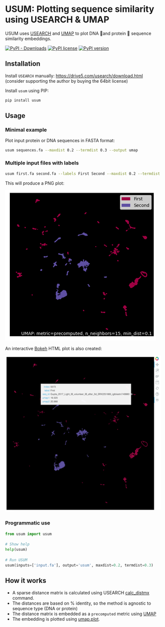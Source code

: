 # USUM: Plotting sequence similarity using USEARCH & UMAP

USUM uses [USEARCH](https://drive5.com/usearch/) and [UMAP](https://github.com/lmcinnes/umap) to plot DNA 🧬and protein 🧶 sequence similarity embeddings.

[![PyPI - Downloads](https://img.shields.io/pypi/dm/usum.svg?color=green&label=PyPI%20downloads)](https://pypi.python.org/pypi/usum/)
[![PyPI license](https://img.shields.io/pypi/l/usum.svg)](https://pypi.python.org/pypi/usum/)
[![PyPI version](https://badge.fury.io/py/usum.svg)](https://pypi.python.org/pypi/usum/)

## Installation

Install `USEARCH` manually: https://drive5.com/usearch/download.html 
<br>(consider supporting the author by buying the 64bit license)

Install `usum` using PIP:

```bash
pip install usum
```

## Usage

### Minimal example

Plot input protein or DNA sequences in FASTA format:

```bash
usum sequences.fa --maxdist 0.2 --termdist 0.3 --output umap
```

### Multiple input files with labels

```bash
usum first.fa second.fa --labels First Second --maxdist 0.2 --termdist 0.3 --output umap
```

This will produce a PNG plot:

![UMAP static example](docs/example1.png?raw=true "UMAP static example")

An interactive [Bokeh](https://bokeh.org) HTML plot is also created:

![UMAP Bokeh example](docs/example2.png?raw=true "UMAP Bokeh example")

### Programmatic use

```python
from usum import usum

# Show help
help(usum)

# Run USUM
usum(inputs=['input.fa'], output='usum', maxdist=0.2, termdist=0.3)
```

## How it works

- A sparse distance matrix is calculated using USEARCH [calc_distmx](https://drive5.com/usearch/manual/cmd_calc_distmx.html) command. 
- The distances are based on % identity, so the method is agnostic to sequence type (DNA or protein)
- The distance matrix is embedded as a `precomputed` metric using [UMAP](https://github.com/lmcinnes/umap) 
- The embedding is plotted using [umap.plot](https://umap-learn.readthedocs.io/en/latest/plotting.html).
